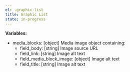 ```yaml
---
el: .graphic-list
title: Graphic List
state: in-progress
---
```


__Variables:__
* media_blocks: [object] Media image object containing:
  * field_body: [string] Image source URL
  * field_link: [string] Image alt text
  * field_media_block_image: [object] Image alt text
  * field_title: [string] Image alt text